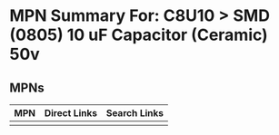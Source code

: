 



# MPN Summary For: C8U10 > SMD (0805) 10 uF Capacitor (Ceramic) 50v

## MPNs
  

|MPN|Direct Links|Search Links|
| :--- | :--- | :--- |
||||
